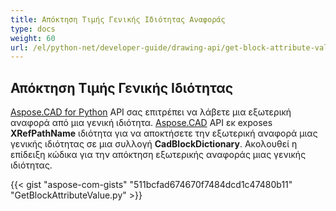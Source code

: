 ```yaml
---
title: Απόκτηση Τιμής Γενικής Ιδιότητας Αναφοράς
type: docs
weight: 60
url: /el/python-net/developer-guide/drawing-api/get-block-attribute-value-of-external-reference/
---
```


## **Απόκτηση Τιμής Γενικής Ιδιότητας**

[Aspose.CAD for Python](/el/cad/python/) API σας επιτρέπει να λάβετε μια εξωτερική αναφορά από μια γενική ιδιότητα. [Aspose.CAD](https://products.aspose.com/cad/python/) API εκ exposes **XRefPathName** ιδιότητα για να αποκτήσετε την εξωτερική αναφορά μιας γενικής ιδιότητας σε μια συλλογή **CadBlockDictionary**. Ακολουθεί η επίδειξη κώδικα για την απόκτηση εξωτερικής αναφοράς μιας γενικής ιδιότητας.

{{< gist "aspose-com-gists" "511bcfad674670f7484dcd1c47480b11" "GetBlockAttributeValue.py" >}}
